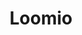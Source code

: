 ---
blog: https://blog.loomio.com/index.xml
codehost: https://github.com/loomio/loomio
linkedin: https://linkedin.com/company/loomio
logohandle: loomio
sort: loomio
title: Loomio
twitter: https://x.com/Loomio
website: https://www.loomio.com/
---
